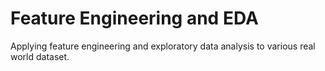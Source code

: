 # Feature Engineering and EDA
Applying feature engineering and exploratory data analysis to various real world dataset.
